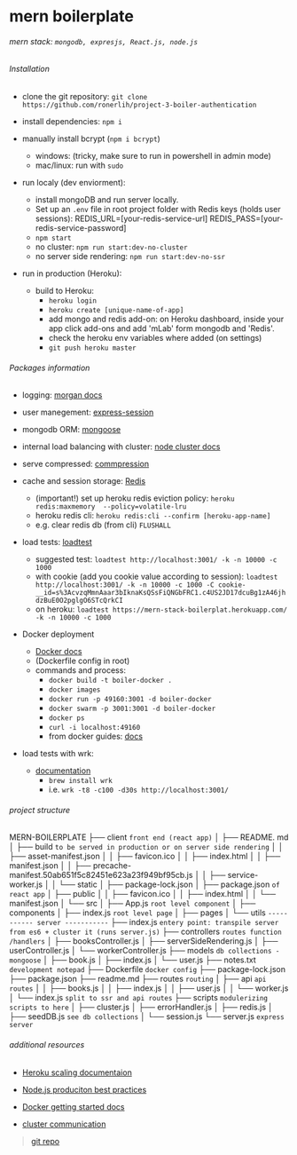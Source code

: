 

# mern boilerplate

###### mern stack: ` mongodb, expresjs, React.js, node.js `

###### Installation

- clone the git repository:
`git clone https://github.com/ronerlih/project-3-boiler-authentication`

- install dependencies: ```npm i```

- manually install bcrypt (`npm i bcrypt`)
  - windows: (tricky, make sure to run in powershell in admin mode)
  - mac/linux: run with `sudo`

- run localy (dev enviorment): 
  - install mongoDB and run server locally.
  - Set up an ```.env``` file in root project folder with Redis keys (holds user sessions):
  REDIS_URL=[your-redis-service-url]
REDIS_PASS=[your-redis-service-password]
  - ```npm start```
  - no cluster: ```npm run start:dev-no-cluster```
  - no server side rendering: ```npm run start:dev-no-ssr```
- run in production (Heroku):
  
  - build to Heroku:
    - ```heroku login```
    - ```heroku create [unique-name-of-app]```
    - add mongo and redis add-on: on Heroku dashboard, inside your app click add-ons and add 'mLab' form mongodb and 'Redis'.
    - check the heroku env variables where added (on settings)
    - ```git push heroku master```


###### Packages information
- logging: [morgan docs](https://www.npmjs.com/package/morgan)

- user manegement: [express-session](link)

- mongodb ORM: [mongoose](link)
- internal load balancing with cluster: [node cluster docs](https://nodejs.org/api/cluster.html)

- serve compressed: [commpression](link)

- cache and session storage: [Redis](link)
  - (important!) set up heroku redis eviction policy: `heroku redis:maxmemory  --policy=volatile-lru`
  - heroku redis cli: `heroku redis:cli --confirm [heroku-app-name]`
  - e.g. clear redis db (from cli) `FLUSHALL`

- load tests: [loadtest](https://www.npmjs.com/package/loadtest)
  - suggested test: `loadtest http://localhost:3001/ -k -n 10000 -c 1000`
  - with cookie (add you cookie value according to session): `loadtest http://localhost:3001/ -k -n 10000 -c 1000 -C cookie-__id=s%3AcvzqMmnAaar3bIknaKsQSsFiQNGbFRC1.c4US2JD17dcuBg1zA46jhdzBuE0O2pglgO6STcQrkCI` 
  - on heroku: `loadtest https://mern-stack-boilerplat.herokuapp.com/ -k -n 10000 -c 1000`

- Docker deployment
  - [Docker docs](https://docs.docker.com/)
  - (Dockerfile config in root)
  - commands and process:
    - `docker build -t boiler-docker .`
    - `docker images`
    - `docker run -p 49160:3001 -d boiler-docker`
    - `docker swarm -p 3001:3001 -d boiler-docker`
    - `docker ps`
    - `curl -i localhost:49160`
    - from docker guides: [docs](https://nodejs.org/de/docs/guides/nodejs-docker-webapp/)
  
- load tests with wrk:
  - [documentation](https://github.com/wg/wrk)
    - `brew install wrk`
    - i.e. `wrk -t8 -c100 -d30s http://localhost:3001/` 

###### project structure
MERN-BOILERPLATE
├── client `front end (react app)`
│   ├── README. md
│   ├── build `to be served in production or on server side rendering`
│   │   ├── asset-manifest.json
│   │   ├── favicon.ico
│   │   ├── index.html
│   │   ├── manifest.json
│   │   ├── precache-manifest.50ab651f5c82451e623a23f949bf95cb.js
│   │   ├── service-worker.js
│   │   └── static
│   ├── package-lock.json
│   ├── package.json `of react app`
│   ├── public
│   │   ├── favicon.ico
│   │   ├── index.html
│   │   └── manifest.json
│   └── src
│       ├── App.js `root level component`
│       ├── components
│       ├── index.js `root level page`
│       ├── pages
│       └── utils
`----------- server -----------`
├── index.js `entery point: transpile server from es6 + cluster it (runs server.js)` 
├── controllers `routes function /handlers`
│   ├── booksController.js
│   ├── serverSideRendering.js
│   ├── userController.js
│   └── workerController.js
├── models `db collections - mongoose`
│   ├── book.js
│   ├── index.js
│   └── user.js
├── notes.txt `development notepad`
├── Dockerfile `docker config`
├── package-lock.json
├── package.json
├── readme.md
├── routes `routing`
│   ├── api `api routes`
│   │   ├── books.js
│   │   ├── index.js
│   │   ├── user.js
│   │   └── worker.js
│   └── index.js `split to ssr and api routes`
├── scripts `modulerizing scripts to here`
│   ├── cluster.js
│   ├── errorHandler.js
│   ├── redis.js
│   ├── seedDB.js `see db collections`
│   └── session.js
└── server.js `express server`

###### additional resources
- [Heroku scaling documentaion](
https://devcenter.heroku.com/articles/scaling)
- [Node.js produciton best practices](https://www.cognitiveclouds.com/insights/top-node-js-production-best-practices)

- [Docker getting started docs](https://docs.docker.com/get-started/)

- [cluster communication](https://medium.com/js-imaginea/clustering-inter-process-communication-ipc-in-node-js-748f981214e9)


> [git repo](https://github.com/ronerlih/project-3-boiler-authentication)

